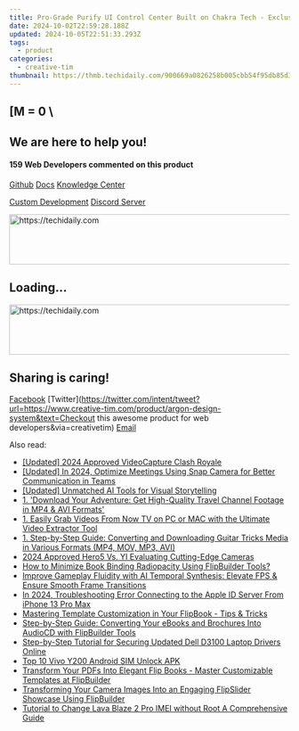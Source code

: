 ```yaml
---
title: Pro-Grade Purify UI Control Center Built on Chakra Tech - Exclusive Design From Creative Team
date: 2024-10-02T22:59:28.188Z
updated: 2024-10-05T22:51:33.293Z
tags:
  - product
categories:
  - creative-tim
thumbnail: https://thmb.techidaily.com/900669a0826258b005cbb54f95db85d32c0fe952715d9bffb54b8b7633050cc8.jpg
---
```


## \[M = 0 \

## We are here to help you!

#### 159 Web Developers commented on this product

[Github](https://github.com/creativetimofficial/argon-design-system) [Docs](https://tools.techidaily.com/creative-tim/products/) [Knowledge Center](https://tools.techidaily.com/creative-tim/products/) 

[Custom Development](https://tools.techidaily.com/creative-tim/products/) [Discord Server](https://discord.com/invite/FhCJCaHdQa) 

<!-- affiliate ads begin -->
<a href="https://appsumo.8odi.net/c/5597632/2094422/7443" target="_top" id="2094422">
  <img src="//a.impactradius-go.com/display-ad/7443-2094422" border="0" alt="https://techidaily.com" width="728" height="90"/>
</a>
<img height="0" width="0" src="https://appsumo.8odi.net/i/5597632/2094422/7443" style="position:absolute;visibility:hidden;" border="0" />
<!-- affiliate ads end -->

## Loading...

<!-- affiliate ads begin -->
<a href="https://appsumo.8odi.net/c/5597632/2049390/7443" target="_top" id="2049390">
  <img src="//a.impactradius-go.com/display-ad/7443-2049390" border="0" alt="https://techidaily.com" width="728" height="90"/>
</a>
<img height="0" width="0" src="https://appsumo.8odi.net/i/5597632/2049390/7443" style="position:absolute;visibility:hidden;" border="0" />
<!-- affiliate ads end -->

## Sharing is caring!

[Facebook](https://www.facebook.com/sharer/sharer.php?u=https://www.creative-tim.com/product/argon-design-system?src=sdkpreparse) [Twitter](https://twitter.com/intent/tweet?url=https://www.creative-tim.com/product/argon-design-system&text=Checkout this awesome product for web developers&via=creativetim) [Email](https://tools.techidaily.com/creative-tim/products/)

<ins class="adsbygoogle"
     style="display:block"
     data-ad-format="autorelaxed"
     data-ad-client="ca-pub-7571918770474297"
     data-ad-slot="1223367746"></ins>

<ins class="adsbygoogle"
     style="display:block"
     data-ad-client="ca-pub-7571918770474297"
     data-ad-slot="8358498916"
     data-ad-format="auto"
     data-full-width-responsive="true"></ins>

<span class="atpl-alsoreadstyle">Also read:</span>
<div><ul>
<li><a href="https://screen-sharing-recording.techidaily.com/updated-2024-approved-videocapture-clash-royale/"><u>[Updated] 2024 Approved VideoCapture Clash Royale</u></a></li>
<li><a href="https://snapchat-videos.techidaily.com/updated-in-2024-optimize-meetings-using-snap-camera-for-better-communication-in-teams/"><u>[Updated] In 2024, Optimize Meetings Using Snap Camera for Better Communication in Teams</u></a></li>
<li><a href="https://some-tips.techidaily.com/updated-unmatched-ai-tools-for-visual-storytelling/"><u>[Updated] Unmatched AI Tools for Visual Storytelling</u></a></li>
<li><a href="https://win-alternatives.techidaily.com/1-download-your-adventure-get-high-quality-travel-channel-footage-in-mp4-and-avi-formats/"><u>1. 'Download Your Adventure: Get High-Quality Travel Channel Footage in MP4 & AVI Formats'</u></a></li>
<li><a href="https://win-alternatives.techidaily.com/1-easily-grab-videos-from-now-tv-on-pc-or-mac-with-the-ultimate-video-extractor-tool/"><u>1. Easily Grab Videos From Now TV on PC or MAC with the Ultimate Video Extractor Tool</u></a></li>
<li><a href="https://win-alternatives.techidaily.com/1-step-by-step-guide-converting-and-downloading-guitar-tricks-media-in-various-formats-mp4-mov-mp3-avi/"><u>1. Step-by-Step Guide: Converting and Downloading Guitar Tricks Media in Various Formats (MP4, MOV, MP3, AVI)</u></a></li>
<li><a href="https://fox-access.techidaily.com/2024-approved-hero5-vs-yi-evaluating-cutting-edge-cameras/"><u>2024 Approved Hero5 Vs. YI Evaluating Cutting-Edge Cameras</u></a></li>
<li><a href="https://win-alternatives.techidaily.com/how-to-minimize-book-binding-radiopacity-using-flipbuilder-tools/"><u>How to Minimize Book Binding Radiopacity Using FlipBuilder Tools?</u></a></li>
<li><a href="https://vp-tips.techidaily.com/improve-gameplay-fluidity-with-ai-temporal-synthesis-elevate-fps-and-ensure-smooth-frame-transitions/"><u>Improve Gameplay Fluidity with AI Temporal Synthesis: Elevate FPS & Ensure Smooth Frame Transitions</u></a></li>
<li><a href="https://apple-account.techidaily.com/in-2024-troubleshooting-error-connecting-to-the-apple-id-server-from-iphone-13-pro-max-by-drfone-ios/"><u>In 2024, Troubleshooting Error Connecting to the Apple ID Server From iPhone 13 Pro Max</u></a></li>
<li><a href="https://win-alternatives.techidaily.com/mastering-template-customization-in-your-flipbook-tips-and-tricks/"><u>Mastering Template Customization in Your FlipBook - Tips & Tricks</u></a></li>
<li><a href="https://win-alternatives.techidaily.com/step-by-step-guide-converting-your-ebooks-and-brochures-into-audiocd-with-flipbuilder-tools/"><u>Step-by-Step Guide: Converting Your eBooks and Brochures Into AudioCD with FlipBuilder Tools</u></a></li>
<li><a href="https://win-dash.techidaily.com/step-by-step-tutorial-for-securing-updated-dell-d3100-laptop-drivers-online/"><u>Step-by-Step Tutorial for Securing Updated Dell D3100 Laptop Drivers Online</u></a></li>
<li><a href="https://sim-unlock.techidaily.com/top-10-vivo-y200-android-sim-unlock-apk-by-drfone-android/"><u>Top 10 Vivo Y200 Android SIM Unlock APK</u></a></li>
<li><a href="https://win-alternatives.techidaily.com/transform-your-pdfs-into-elegant-flip-books-master-customizable-templates-at-flipbuilder/"><u>Transform Your PDFs Into Elegant Flip Books - Master Customizable Templates at FlipBuilder</u></a></li>
<li><a href="https://win-alternatives.techidaily.com/transforming-your-camera-images-into-an-engaging-flipslider-showcase-using-flipbuilder/"><u>Transforming Your Camera Images Into an Engaging FlipSlider Showcase Using FlipBuilder</u></a></li>
<li><a href="https://sim-unlock.techidaily.com/tutorial-to-change-lava-blaze-2-pro-imei-without-root-a-comprehensive-guide-by-drfone-android/"><u>Tutorial to Change Lava Blaze 2 Pro IMEI without Root A Comprehensive Guide</u></a></li>
</ul></div>


